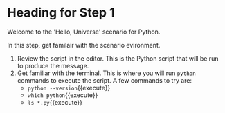# Heading for Step 1
Welcome to the 'Hello, Universe' scenario for Python.

In this step, get familair with the scenario evironment.

1. Review the script in the editor.  This is the Python script that will be run to produce the message.
2. Get familiar with the terminal.  This is where you will run `python` commands to execute the script.  A few commands to try are:
    - `python --version`{{execute}}
    - `which python`{{execute}}
    - `ls *.py`{{execute}}
